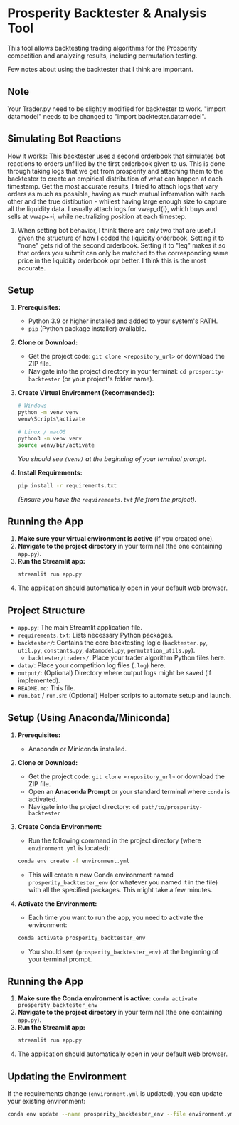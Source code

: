 # Prosperity Backtester & Analysis Tool

This tool allows backtesting trading algorithms for the Prosperity competition and analyzing results, including permutation testing.

Few notes about using the backtester that I think are important.
## Note
Your Trader.py need to be slightly modified for backtester to work. "import datamodel" needs to be changed to "import backtester.datamodel".

## Simulating Bot Reactions

How it works: This backtester uses a second orderbook that simulates bot reactions to orders unfilled by the first orderbook given to us. This is done through taking logs that we get from prosperity and attaching them to the backtester to create an empirical distribution of what can happen at each timestamp. Get the most accurate results, I tried to attach logs that vary orders as much as possible, having as much mutual information with each other and the true distibution - whilest having large enough size to capture all the liquidity data. I usually attach logs for vwap_d{i}, which buys and sells at vwap+-i, while neutralizing position at each timestep.

1. When setting bot behavior, I think there are only two that are useful given the structure of how I coded the liquidity orderbook. Setting it to "none" gets rid of the second orderbook. Setting it to "leq" makes it so that orders you submit can only be matched to the corresponding same price in the liquidity orderbook opr better. I think this is the most accurate.



## Setup

1.  **Prerequisites:**
    *   Python 3.9 or higher installed and added to your system's PATH.
    *   `pip` (Python package installer) available.

2.  **Clone or Download:**
    *   Get the project code: `git clone <repository_url>` or download the ZIP file.
    *   Navigate into the project directory in your terminal: `cd prosperity-backtester` (or your project's folder name).

3.  **Create Virtual Environment (Recommended):**
    ```bash
    # Windows
    python -m venv venv
    venv\Scripts\activate

    # Linux / macOS
    python3 -m venv venv
    source venv/bin/activate
    ```
    *You should see `(venv)` at the beginning of your terminal prompt.*

4.  **Install Requirements:**
    ```bash
    pip install -r requirements.txt
    ```
    *(Ensure you have the `requirements.txt` file from the project).*

## Running the App

1.  **Make sure your virtual environment is active** (if you created one).
2.  **Navigate to the project directory** in your terminal (the one containing `app.py`).
3.  **Run the Streamlit app:**
    ```bash
    streamlit run app.py
    ```
4.  The application should automatically open in your default web browser.

## Project Structure

*   `app.py`: The main Streamlit application file.
*   `requirements.txt`: Lists necessary Python packages.
*   `backtester/`: Contains the core backtesting logic (`backtester.py`, `util.py`, `constants.py`, `datamodel.py`, `permutation_utils.py`).
    *   `backtester/traders/`: Place your trader algorithm Python files here.
*   `data/`: Place your competition log files (`.log`) here.
*   `output/`: (Optional) Directory where output logs might be saved (if implemented).
*   `README.md`: This file.
*   `run.bat` / `run.sh`: (Optional) Helper scripts to automate setup and launch.



## Setup (Using Anaconda/Miniconda)

1.  **Prerequisites:**
    *   Anaconda or Miniconda installed.

2.  **Clone or Download:**
    *   Get the project code: `git clone <repository_url>` or download the ZIP file.
    *   Open an **Anaconda Prompt** or your standard terminal where `conda` is activated.
    *   Navigate into the project directory: `cd path/to/prosperity-backtester`

3.  **Create Conda Environment:**
    *   Run the following command in the project directory (where `environment.yml` is located):
      ```bash
      conda env create -f environment.yml
      ```
    *   This will create a new Conda environment named `prosperity_backtester_env` (or whatever you named it in the file) with all the specified packages. This might take a few minutes.

4.  **Activate the Environment:**
    *   Each time you want to run the app, you need to activate the environment:
      ```bash
      conda activate prosperity_backtester_env
      ```
    *   You should see `(prosperity_backtester_env)` at the beginning of your terminal prompt.

## Running the App

1.  **Make sure the Conda environment is active:** `conda activate prosperity_backtester_env`
2.  **Navigate to the project directory** in your terminal (the one containing `app.py`).
3.  **Run the Streamlit app:**
    ```bash
    streamlit run app.py
    ```
4.  The application should automatically open in your default web browser.

## Updating the Environment

If the requirements change (`environment.yml` is updated), you can update your existing environment:
```bash
conda env update --name prosperity_backtester_env --file environment.yml --prune